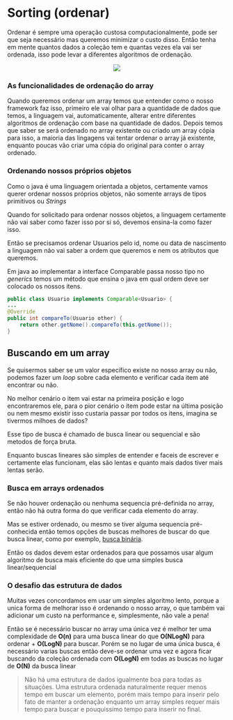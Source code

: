 # Sorting (ordenar)

Ordenar é sempre uma operação custosa computacionalmente, pode ser que seja necessário mas queremos minimizar o custo disso. Então tenha em mente quantos dados a coleção tem e quantas vezes ela vai ser ordenada, isso pode levar a diferentes algoritmos de ordenação.

<center><img src="https://miro.medium.com/max/1400/1*3GQEtOjUcPDPxJMEl5a0kA.png"></center>

### As funcionalidades de ordenação do array
Quando queremos ordenar um array temos que entender como o nosso framework faz isso, primeiro ele vai olhar para a quantidade de dados que temos, a linguagem vai, automaticamente, alterar entre diferentes algoritmos de ordenação com base na quantidade de dados.
Depois temos que saber se será ordenado no array existente ou criado um array cópia para isso, a maioria das lingagens vai tentar ordenar o array já existente, enquanto poucas vão criar uma cópia do original para conter o array ordenado.

### Ordenando nossos próprios objetos
Como o java é uma linguagem orientada a objetos, certamente vamos querer ordenar nossos próprios objetos, não somente arrays de tipos primitivos ou _Strings_

Quando for solicitado para ordenar nossos objetos, a linguagem certamente não vai saber como fazer isso por si só, devemos ensina-la como fazer isso.

Então se precisamos ordenar Usuarios pelo id, nome ou data de nascimento a linguagem não vai saber a ordem que queremos e nem os atributos que queremos.

Em java ao implementar a interface Comparable passa nosso tipo no _generics_ temos um método que ensina o java em qual ordem deve ser colocado os nossos itens.

```java
public class Usuario implements Comparable<Usuario> {
...
@Override
public int compareTo(Usuario other) {
    return other.getNome().compareTo(this.getNome());
}
```

## Buscando em um array

Se quisermos saber se um valor específico existe no nosso array ou não, podemos fazer um _loop_ sobre cada elemento e verificar cada item até encontrar ou não.

No melhor cenário o item vai estar na primeira posição e logo encontraremos ele, para o pior cenário o item pode estar na última posição ou nem mesmo existir isso custaria passar por todos os itens, imagina se tivermos milhoes de dados?

Esse tipo de busca é chamado de busca linear ou sequencial e são metodos de força bruta.

Enquanto buscas lineares são simples de entender e faceis de escrever e certamente elas funcionam, elas são lentas e quanto mais dados tiver mais lentas serão.

### Busca em arrays ordenados
Se não houver ordenação ou nenhuma sequencia pré-definida no array, então não há outra forma do que verificar cada elemento do array.

Mas se estiver ordenado, ou mesmo se tiver alguma sequencia pré-conhecida então temos opções de buscas melhores de buscar do que busca linear, como por exemplo, [busca binária](https://pt.khanacademy.org/computing/computer-science/algorithms/binary-search/a/binary-search#:~:text=A%20busca%20bin%C3%A1ria%20%C3%A9%20um,localiza%C3%A7%C3%B5es%20poss%C3%ADveis%20a%20apenas%20uma.).

Então os dados devem estar ordenados para que possamos usar algum algoritmo de busca mais eficiente do que uma simples busca linear/sequencial

### O desafio das estrutura de dados
Muitas vezes concordamos em usar um simples algoritmo lento, porque a unica forma de melhorar isso é ordenando o nosso array, o que também vai adicionar um custo na performance e, simplesmente, não vale a pena!

Então se é necessário buscar no array uma única vez é melhor ter uma complexidade de **O(n)** para uma busca linear do que **O(NLogN)** para ordenar + **O(LogN)** para buscar. Porém se no lugar de uma única busca, é necessário varias buscas então deve-se ordenar uma vez e agora ficar buscando da coleção ordenada com **O(LogN)** em todas as buscas no lugar de **O(N)** da busca linear

>Não há uma estrutura de dados igualmente boa para todas as situações. Uma estrutura ordenada naturalmente requer menos tempo em buscar um elemento, porém mais tempo para inserir pelo fato de manter a ordenação enquanto um array simples requer mais tempo para buscar e pouquissimo tempo para inserir no final.